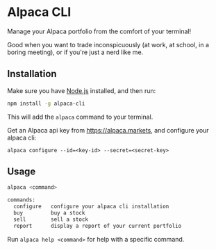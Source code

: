 # Alpaca CLI

Manage your Alpaca portfolio from the comfort of your terminal!

Good when you want to trade inconspicuously (at work, at school, in a boring meeting),
or if you're just a nerd like me.

## Installation

Make sure you have [Node.js](https://nodejs.org/) installed,
and then run:

```sh
npm install -g alpaca-cli
```

This will add the `alpaca` command to your terminal.

Get an Alpaca api key from https://alpaca.markets, and configure your alpaca cli:

```
alpaca configure --id=<key-id> --secret=<secret-key>
```

## Usage

```sh
alpaca <command>

commands:
  configure   configure your alpaca cli installation
  buy         buy a stock
  sell        sell a stock
  report      display a report of your current portfolio
```

Run `alpaca help <command>` for help with a specific command.

